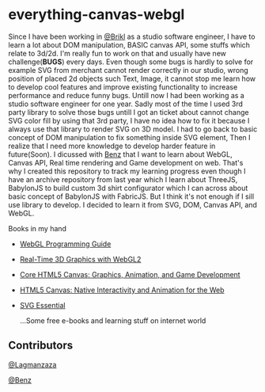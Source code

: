 # everything-canvas-webgl

Since I have been working in [@Brikl](https://www.github.com/brikl) as a studio software engineer, I have to learn a lot about DOM manipulation, BASIC canvas API, some stuffs which relate to 3d/2d. I'm really fun to work on that and usually have new challenge(**BUGS**) every days. Even though some bugs is hardly to solve for example SVG from merchant cannot render correctly in our studio, wrong position of placed 2d objects such Text, Image, it cannot stop me learn how to develop cool features and improve existing functionality to increase performance and reduce funny bugs. Untill now I had been working as a studio software engineer for one year. Sadly most of the time I used 3rd party library to solve those bugs untill I got an ticket about cannot change SVG color fill by using that 3rd party, I have no idea how to fix it because I always use that library to render SVG on 3D model. I had to go back to basic concept of DOM manipulation to fix something inside SVG element, Then I realize that I need more knowledge to develop harder feature in future(Soon). I dicussed with [Benz](https://github.com/benzdechapon) that I want to learn about WebGL, Canvas API, Real time rendering and Game development on web. That's why I created this repository to track my learning progress even though I have an archive repository from last year which I learn about ThreeJS, BabylonJS to build custom 3d shirt configurator which I can across about basic concept of BabylonJS with FabricJS. But I think it's not enough if I sill use library to develop. I decided to learn it from SVG, DOM, Canvas API, and WebGL.

Books in my hand

- [WebGL Programming Guide](https://www.amazon.com/WebGL-Programming-Guide-Interactive-Graphics/dp/0321902920)
- [Real-Time 3D Graphics with WebGL2](https://www.amazon.com/Real-Time-Graphics-WebGL-interactive-applications-ebook/dp/B07GVNQLH5)
- [Core HTML5 Canvas: Graphics, Animation, and Game Development](https://www.amazon.com/Core-HTML5-Canvas-Animation-Development/dp/0132761610)
- [HTML5 Canvas: Native Interactivity and Animation for the Web](https://www.amazon.com/HTML5-Canvas-Native-Interactivity-Animation/dp/1449334989)
- [SVG Essential](https://www.amazon.com/SVG-Essentials-Producing-Scalable-Graphics/dp/1449374352)


  ...Some free e-books and learning stuff on internet world

## Contributors

[@Lagmanzaza](https://www.github.com/lagmanzaza)

[@Benz](https://github.com/benzdechapon)

